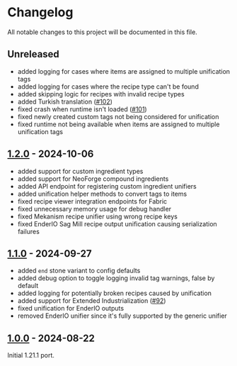 # Changelog

All notable changes to this project will be documented in this file.

## Unreleased

- added logging for cases where items are assigned to multiple unification tags
- added logging for cases where the recipe type can't be found
- added skipping logic for recipes with invalid recipe types
- added Turkish translation ([#102](https://github.com/AlmostReliable/almostunified/pull/102))
- fixed crash when runtime isn't loaded ([#101](https://github.com/AlmostReliable/almostunified/issues/101))
- fixed newly created custom tags not being considered for unification
- fixed runtime not being available when items are assigned to multiple unification tags

## [1.2.0] - 2024-10-06

- added support for custom ingredient types
- added support for NeoForge compound ingredients
- added API endpoint for registering custom ingredient unifiers
- added unification helper methods to convert tags to items
- fixed recipe viewer integration endpoints for Fabric
- fixed unnecessary memory usage for debug handler
- fixed Mekanism recipe unifier using wrong recipe keys
- fixed EnderIO Sag Mill recipe output unification causing serialization failures

## [1.1.0] - 2024-09-27

- added `end` stone variant to config defaults
- added debug option to toggle logging invalid tag warnings, false by default
- added logging for potentially broken recipes caused by unification
- added support for Extended Industrialization ([#92](https://github.com/AlmostReliable/almostunified/pull/92))
- fixed unification for EnderIO outputs
- removed EnderIO unifier since it's fully supported by the generic unifier

## [1.0.0] - 2024-08-22

Initial 1.21.1 port.

<!-- Versions -->
[1.2.0]: https://github.com/AlmostReliable/almostunified/releases/tag/v1.21.1-1.2.0
[1.1.0]: https://github.com/AlmostReliable/almostunified/releases/tag/v1.21.1-1.1.0
[1.0.0]: https://github.com/AlmostReliable/almostunified/releases/tag/v1.21.1-1.0.0
